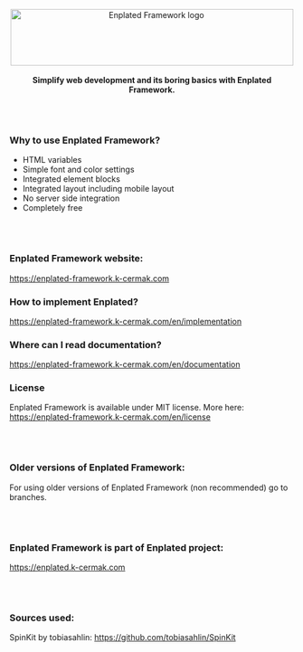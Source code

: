 <p align="center">
    <a href="https://enplated-framework.k-cermak.com">
        <img src="https://mirror.k-cermak.com/data/logo-v3/logo-enplatedframework-bg.svg" width="500" height="100" alt="Enplated Framework logo">
    </a>
    <br>
        <br>
    <strong> Simplify web development and its boring basics with Enplated Framework.</strong>
</p>

<br/>
<br/>

### Why to use Enplated Framework?
- HTML variables
- Simple font and color settings
- Integrated element blocks
- Integrated layout including mobile layout
- No server side integration
- Completely free

<br/>
<br/>

### Enplated Framework website:
https://enplated-framework.k-cermak.com

### How to implement Enplated?
https://enplated-framework.k-cermak.com/en/implementation

### Where can I read documentation?
https://enplated-framework.k-cermak.com/en/documentation

### License
Enplated Framework is available under MIT license. More here: https://enplated-framework.k-cermak.com/en/license

<br/>
<br/>

### Older versions of Enplated Framework:
For using older versions of Enplated Framework (non recommended) go to branches.

<br/>
<br/>

### Enplated Framework is part of Enplated project:
https://enplated.k-cermak.com


<br/>
<br/>

### Sources used:
SpinKit by tobiasahlin: https://github.com/tobiasahlin/SpinKit